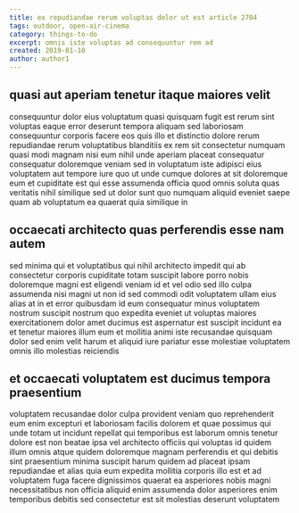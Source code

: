```yaml
---
title: ex repudiandae rerum voluptas dolor ut est article 2704
tags: outdoor, open-air-cinema
category: things-to-do
excerpt: omnis iste voluptas ad consequuntur rem ad
created: 2019-01-10
author: author1
---
```


## quasi aut aperiam tenetur itaque maiores velit

consequuntur dolor eius voluptatum quasi quisquam fugit est rerum sint voluptas eaque error deserunt tempora aliquam sed laboriosam consequuntur corporis facere eos quis illo et distinctio dolore rerum repudiandae rerum voluptatibus blanditiis ex rem sit consectetur numquam quasi modi magnam nisi eum nihil unde aperiam placeat consequatur consequatur doloremque veniam sed in voluptatum iste adipisci eius voluptatem aut tempore iure quo ut unde cumque dolores at sit doloremque eum et cupiditate est qui esse assumenda officia quod omnis soluta quas veritatis nihil similique sed ut dolor sunt quo numquam aliquid eveniet saepe quam ab voluptatum ea quaerat quia similique in

## occaecati architecto quas perferendis esse nam autem

sed minima qui et voluptatibus qui nihil architecto impedit qui ab consectetur corporis cupiditate totam suscipit labore porro nobis doloremque magni est eligendi veniam id et vel odio sed illo culpa assumenda nisi magni ut non id sed commodi odit voluptatem ullam eius alias at in et error quibusdam id eum consequatur minus voluptatem nostrum suscipit nostrum quo expedita eveniet ut voluptas maiores exercitationem dolor amet ducimus est aspernatur est suscipit incidunt ea et tenetur maiores illum eum et mollitia animi iste recusandae quisquam dolor sed enim velit harum et aliquid iure pariatur esse molestiae voluptatem omnis illo molestias reiciendis

## et occaecati voluptatem est ducimus tempora praesentium

voluptatem recusandae dolor culpa provident veniam quo reprehenderit eum enim excepturi et laboriosam facilis dolorem et quae possimus qui unde totam ut incidunt repellat qui temporibus est laborum omnis tenetur dolore est non beatae ipsa vel architecto officiis qui voluptas id quidem illum omnis atque quidem doloremque magnam perferendis et qui debitis sint praesentium minima suscipit harum quidem ad placeat ipsam repudiandae et alias quia eum expedita mollitia corporis illo est et ad voluptatem fuga facere dignissimos quaerat ea asperiores nobis magni necessitatibus non officia aliquid enim assumenda dolor asperiores enim temporibus debitis sed consectetur est sit molestias deserunt voluptatem
